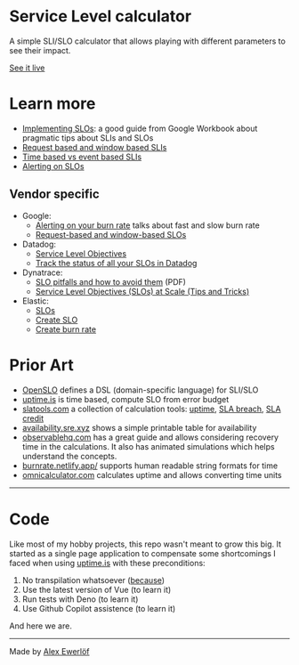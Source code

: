 # Service Level calculator

A simple SLI/SLO calculator that allows playing with different parameters to see their impact.

[See it live](https://slc.alexewerlof.com/)

# Learn more

* [Implementing SLOs](https://sre.google/workbook/implementing-slos/): a good guide from Google Workbook about pragmatic tips about SLIs and SLOs
* [Request based and window based SLIs](https://cloud.google.com/stackdriver/docs/solutions/slo-monitoring#defn-sli)
* [Time based vs event based SLIs](https://www.ibm.com/docs/en/instana-observability/current?topic=instana-service-level-objectives-slo#sli-types)
* [Alerting on SLOs](https://sre.google/workbook/alerting-on-slos/)

## Vendor specific

* Google:
  * [Alerting on your burn rate](https://cloud.google.com/stackdriver/docs/solutions/slo-monitoring/alerting-on-budget-burn-rate) talks about fast and slow burn rate
  * [Request-based and window-based SLOs](https://cloud.google.com/stackdriver/docs/solutions/slo-monitoring#slo-types)
* Datadog:
  * [Service Level Objectives](https://docs.datadoghq.com/service_management/service_level_objectives/)
  * [Track the status of all your SLOs in Datadog](https://www.datadoghq.com/blog/slo-monitoring-tracking/)
* Dynatrace:
  * [SLO pitfalls and how to avoid them](https://assets.dynatrace.com/en/infographic/FS-SLO-Pitfalls-Infographic.pdf) (PDF)
  * [Service Level Objectives (SLOs) at Scale (Tips and Tricks)](https://www.dynatrace.com/news/blog/slos-at-scale/)
* Elastic:
  * [SLOs](https://www.elastic.co/guide/en/observability/current/slo.html)
  * [Create SLO](https://www.elastic.co/guide/en/observability/current/slo-create.html)
  * [Create burn rate](https://www.elastic.co/guide/en/observability/current/slo-burn-rate-alert.html)

# Prior Art

* [OpenSLO](https://github.com/openslo/openslo) defines a DSL (domain-specific language) for SLI/SLO
* [uptime.is](https://uptime.is/) is time based, compute SLO from error budget
* [slatools.com](https://slatools.com/) a collection of calculation tools: [uptime](https://slatools.com/sla-uptime-calculator), [SLA breach](https://slatools.com/incident-and-sla-breach-calculator), [SLA credit](https://slatools.com/sla-credit-calculator)
* [availability.sre.xyz](https://availability.sre.xyz/) shows a simple printable table for availability
* [observablehq.com](https://observablehq.com/@pcarleton/slo-calculator) has a great guide and allows considering recovery time in the calculations. It also has animated simulations which helps understand the concepts.
* [burnrate.netlify.app/](https://burnrate.netlify.app/) supports human readable string formats for time
* [omnicalculator.com](https://www.omnicalculator.com/other/uptime) calculates uptime and allows converting time units

---

# Code

Like most of my hobby projects, this repo wasn't meant to grow this big.
It started as a single page application to compensate some shortcomings
I faced when using [uptime.is](https://uptime.is) with these preconditions:

1. No transpilation whatsoever ([because](https://medium.com/free-code-camp/you-might-not-need-to-transpile-your-javascript-4d5e0a438ca))
2. Use the latest version of Vue (to learn it)
3. Run tests with Deno (to learn it)
4. Use Github Copilot assistence (to learn it)

And here we are.

---

Made by [Alex Ewerlöf](https://www.alexewerlof.com)